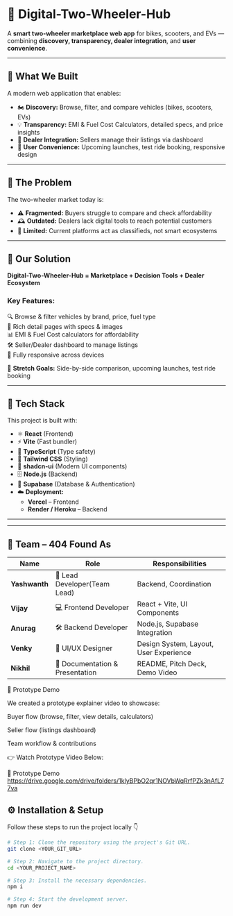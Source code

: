 # 🚴 Digital-Two-Wheeler-Hub

A **smart two-wheeler marketplace web app** for bikes, scooters, and EVs — combining **discovery, transparency, dealer integration**, and **user convenience**.

---

## 🔹 What We Built

A modern web application that enables:
- 🏍 **Discovery:** Browse, filter, and compare vehicles (bikes, scooters, EVs)  
- 💡 **Transparency:** EMI & Fuel Cost Calculators, detailed specs, and price insights  
- 🧩 **Dealer Integration:** Sellers manage their listings via dashboard  
- 📱 **User Convenience:** Upcoming launches, test ride booking, responsive design  

---

## 🔹 The Problem

The two-wheeler market today is:
- ⚠️ **Fragmented:** Buyers struggle to compare and check affordability  
- 🕰 **Outdated:** Dealers lack digital tools to reach potential customers  
- 🚫 **Limited:** Current platforms act as classifieds, not smart ecosystems  

---

## 🔹 Our Solution

**Digital-Two-Wheeler-Hub = Marketplace + Decision Tools + Dealer Ecosystem**

### Key Features:
🔍 Browse & filter vehicles by brand, price, fuel type  
📄 Rich detail pages with specs & images  
📊 EMI & Fuel Cost calculators for affordability  
🛠 Seller/Dealer dashboard to manage listings  
📱 Fully responsive across devices  

🚀 **Stretch Goals:** Side-by-side comparison, upcoming launches, test ride booking  

---

## 🧠 Tech Stack

This project is built with:

- ⚛️ **React** (Frontend)  
- ⚡ **Vite** (Fast bundler)  
- 🔷 **TypeScript** (Type safety)  
- 🎨 **Tailwind CSS** (Styling)  
- 🧱 **shadcn-ui** (Modern UI components)  
- 🗄 **Node.js** (Backend)  
- 🧰 **Supabase** (Database & Authentication)  
- ☁️ **Deployment:**  
  - **Vercel** – Frontend  
  - **Render / Heroku** – Backend  

---
---

## 👥 Team – 404 Found As

| Name      | Role                     | Responsibilities                   |
|------------|--------------------------|------------------------------------|
| **Yashwanth** | 🧠 Lead Developer(Team Lead)         | Backend, Coordination              |
| **Vijay**     | 💻 Frontend Developer     | React + Vite, UI Components        |
| **Anurag**    | 🛠 Backend Developer      | Node.js, Supabase Integration      |
| **Venky**     | 🎨 UI/UX Designer         | Design System, Layout, User Experience |
| **Nikhil**    | 📑 Documentation & Presentation | README, Pitch Deck, Demo Video     |
🎥 Prototype Demo

We created a prototype explainer video to showcase:

Buyer flow (browse, filter, view details, calculators)

Seller flow (listings dashboard)

Team workflow & contributions


👉 Watch Prototype Video Below:

🎥 Prototype Demo
https://drive.google.com/drive/folders/1klyBPbO2qr1NOVbWqRrfPZk3nAfL77va
## ⚙️ Installation & Setup

Follow these steps to run the project locally 👇

```sh
# Step 1: Clone the repository using the project's Git URL.
git clone <YOUR_GIT_URL>

# Step 2: Navigate to the project directory.
cd <YOUR_PROJECT_NAME>

# Step 3: Install the necessary dependencies.
npm i

# Step 4: Start the development server.
npm run dev


